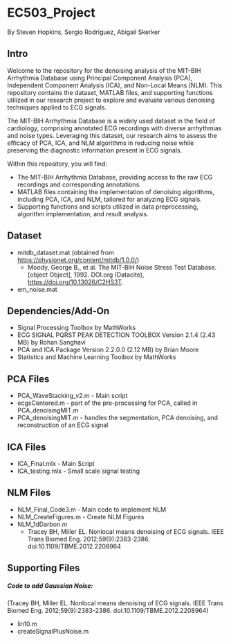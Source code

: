 # EC503_Project
By Steven Hopkins, Sergio Rodriguez, Abigail Skerker 

## Intro

Welcome to the repository for the denoising analysis of the MIT-BIH Arrhythmia Database using Principal Component Analysis (PCA), Independent Component Analysis (ICA), and Non-Local Means (NLM). This repository contains the dataset, MATLAB files, and supporting functions utilized in our research project to explore and evaluate various denoising techniques applied to ECG signals.

The MIT-BIH Arrhythmia Database is a widely used dataset in the field of cardiology, comprising annotated ECG recordings with diverse arrhythmias and noise types. Leveraging this dataset, our research aims to assess the efficacy of PCA, ICA, and NLM algorithms in reducing noise while preserving the diagnostic information present in ECG signals.

Within this repository, you will find:

 - The MIT-BIH Arrhythmia Database, providing access to the raw ECG recordings and corresponding annotations.
 - MATLAB files containing the implementation of denoising algorithms, including PCA, ICA, and NLM, tailored for analyzing ECG signals.
 - Supporting functions and scripts utilized in data preprocessing, algorithm implementation, and result analysis.

## Dataset

- mitdb_dataset.mat (obtained from https://physionet.org/content/mitdb/1.0.0/)
  - Moody, George B., et al. The MIT-BIH Noise Stress Test Database. [object Object], 1992. DOI.org (Datacite), https://doi.org/10.13026/C2HS3T.
- em_noise.mat

## Dependencies/Add-On

- Signal Processing Toolbox by MathWorks
- ECG SIGNAL PQRST PEAK DETECTION TOOLBOX Version 2.1.4 (2.43 MB) by Rohan Sanghavi
- PCA and ICA Package Version 2.2.0.0 (2.12 MB) by Brian Moore
- Statistics and Machine Learning Toolbox by MathWorks
  
## PCA Files

- PCA_WaveStacking_v2.m - Main script
- ecgsCentered.m - part of the pre-processing for PCA, called in PCA_denoisingMIT.m
- PCA_denoisingMIT.m - handles the segmentation, PCA denoising, and reconstruction of an ECG signal

## ICA Files

- ICA_Final.mlx - Main Script
- ICA_testing.mlx - Small scale signal testing

## NLM Files

- NLM_Final_Code3.m - Main code to implement NLM
- NLM_CreateFigures.m - Create NLM Figures
- NLM_1dDarbon.m
  - Tracey BH, Miller EL. Nonlocal means denoising of ECG signals. IEEE Trans Biomed Eng. 2012;59(9):2383-2386. doi:10.1109/TBME.2012.2208964 

## Supporting Files

##### Code to add Gaussian Noise: 
(Tracey BH, Miller EL. Nonlocal means denoising of ECG signals. IEEE Trans Biomed Eng. 2012;59(9):2383-2386. doi:10.1109/TBME.2012.2208964)
- lin10.m 
- createSignalPlusNoise.m 
